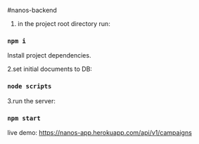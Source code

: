 #nanos-backend

1. in the project root directory run:

### `npm i`

Install project dependencies.

2.set initial documents to DB:

### `node scripts`

3.run the server:

### `npm start`

live demo: https://nanos-app.herokuapp.com/api/v1/campaigns

